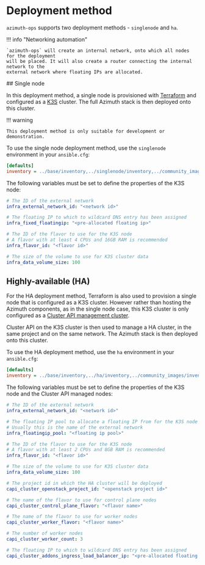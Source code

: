 # Deployment method

`azimuth-ops` supports two deployment methods - `singlenode` and `ha`.

!!! info "Networking automation"

    `azimuth-ops` will create an internal network, onto which all nodes for the deployment
    will be placed. It will also create a router connecting the internal network to the
    external network where floating IPs are allocated.

## Single node

In this deployment method, a single node is provisioned with [Terraform](https://www.terraform.io/)
and configured as a [K3S](https://k3s.io/) cluster. The full Azimuth stack is then deployed
onto this cluster.

!!! warning

    This deployment method is only suitable for development or demonstration.

To use the single node deployment method, use the `singlenode` environment in your `ansible.cfg`:

```ini  title="ansible.cfg"
[defaults]
inventory = ../base/inventory,../singlenode/inventory,../community_images/inventory,../kubernetes_templates/inventory,./inventory
```

The following variables must be set to define the properties of the K3S node:

```yaml
# The ID of the external network
infra_external_network_id: "<network id>"

# The floating IP to which to wildcard DNS entry has been assigned
infra_fixed_floatingip: "<pre-allocated floating ip>"

# The ID of the flavor to use for the K3S node
# A flavor with at least 4 CPUs and 16GB RAM is recommended
infra_flavor_id: "<flavor id>"

# The size of the volume to use for K3S cluster data
infra_data_volume_size: 100
```

## Highly-available (HA)

For the HA deployment method, Terraform is also used to provision a single node that is
configured as a K3S cluster. However rather than hosting the Azimuth components, as in
the single node case, this K3S cluster is only configured as a
[Cluster API management cluster](https://cluster-api.sigs.k8s.io/user/concepts.html#management-cluster).

Cluster API on the K3S cluster is then used to manage a HA cluster, in the same project
and on the same network. The Azimuth stack is then deployed onto this cluster.

To use the HA deployment method, use the `ha` environment in your `ansible.cfg`:

```ini  title="ansible.cfg"
[defaults]
inventory = ../base/inventory,../ha/inventory,../community_images/inventory,../kubernetes_templates/inventory,./inventory
```

The following variables must be set to define the properties of the K3S node and the
Cluster API managed nodes:

```yaml
# The ID of the external network
infra_external_network_id: "<network id>"

# The floating IP pool to allocate a floating IP from for the K3S node
# Usually this is the name of the external network
infra_floatingip_pool: "<floating ip pool>"

# The ID of the flavor to use for the K3S node
# A flavor with at least 2 CPUs and 8GB RAM is recommended
infra_flavor_id: "<flavor id>"

# The size of the volume to use for K3S cluster data
infra_data_volume_size: 100

# The project id in which the HA cluster will be deployed
capi_cluster_openstack_project_id: "<openstack project id>"

# The name of the flavor to use for control plane nodes
capi_cluster_control_plane_flavor: "<flavor name>"

# The name of the flavor to use for worker nodes
capi_cluster_worker_flavor: "<flavor name>"

# The number of worker nodes
capi_cluster_worker_count: 3

# The floating IP to which to wildcard DNS entry has been assigned
capi_cluster_addons_ingress_load_balancer_ip: "<pre-allocated floating ip>"
```
